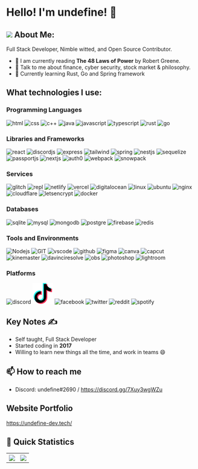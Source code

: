 # Hello! I'm undefine! 👋 <img src="https://komarev.com/ghpvc/?username=oadpoaw" alt="" align="center" />

## <img src="https://github.com/TheDudeThatCode/TheDudeThatCode/blob/master/Assets/Developer.gif" width="45px"> About Me:
Full Stack Developer, Nimble witted, and Open Source Contributor.
- 📖 I am currently reading **The 48 Laws of Power** by Robert Greene.
- 💬 Talk to me about finance, cyber security, stock market & philosophy.
- 🧵 Currently learning Rust, Go and Spring framework

## What technologies I use:
### Programming Languages
<p>
      <img src="https://www.vectorlogo.zone/logos/w3_html5/w3_html5-icon.svg" alt="html" width="55" height="55"/>
      <img src="https://www.vectorlogo.zone/logos/w3_css/w3_css-icon.svg" alt="css" width="55" height="55"/>
      <img src="https://raw.githubusercontent.com/abranhe/programming-languages-logos/master/src/cpp/cpp.svg" alt="c++" width="55" height="55"/>
      <img src="https://www.vectorlogo.zone/logos/java/java-icon.svg" alt="java" width="65" height="65"/> 
      <img src="https://www.computerhope.com/jargon/j/javascript.png" alt="javascript" width="55" height="55"/> 
      <img src="https://www.vectorlogo.zone/logos/typescriptlang/typescriptlang-icon.svg" alt="typescript" width="55" height="55"/>  
      <img src="https://www.vectorlogo.zone/logos/rust-lang/rust-lang-icon.svg" alt="rust" width="55" height="55"/>  
      <img src="https://www.vectorlogo.zone/logos/golang/golang-icon.svg" alt="go" width="55" height="55"/>  
</p>

### Libraries and Frameworks
<p>
      <img src="https://www.vectorlogo.zone/logos/reactjs/reactjs-icon.svg" alt="react" width="55" height="55"/>  
      <img src="https://www.vectorlogo.zone/logos/js_discord/js_discord-icon.svg" alt="discordjs" width="55" height="55"/>
      <img src="https://www.vectorlogo.zone/logos/expressjs/expressjs-icon.svg" alt="express" width="55" height="55"/>
      <img src="https://www.vectorlogo.zone/logos/tailwindcss/tailwindcss-icon.svg" alt="tailwind" width="55" height="55"/>
      <img src="https://www.vectorlogo.zone/logos/springio/springio-icon.svg" alt="spring" width="55" height="55"/>
      <img src="https://www.vectorlogo.zone/logos/nestjs/nestjs-icon.svg" alt="nestjs" width="55" height="55"/>
      <img src="https://www.vectorlogo.zone/logos/sequelizejs/sequelizejs-icon.svg" alt="sequelize" width="55" height="55"/>
      <img src="https://github.com/detain/svg-logos/blob/master/svg/passport.svg" alt="passportjs" width="55" height="55"/>
      <img src="https://seeklogo.com/images/N/next-js-logo-8FCFF51DD2-seeklogo.com.png" alt="nextjs" width="55" height="55"/> 
      <img src="https://www.vectorlogo.zone/logos/auth0/auth0-icon.svg" alt="auth0" width="55" height="55"/>
      <img src="https://www.vectorlogo.zone/logos/js_webpack/js_webpack-icon.svg" alt="webpack" width="55" height="55"/>
      <img src="https://raw.githubusercontent.com/bestofjs/bestofjs-webui/master/public/logos/snowpack.svg" alt="snowpack" width="55" height="55"/>
</p>

### Services
<p>
      <img src="https://www.vectorlogo.zone/logos/glitch/glitch-icon.svg" alt="glitch" width="55" height="55"/> 
      <img src="https://www.vectorlogo.zone/logos/replit/replit-icon.svg" alt="repl" width="55" height="55"/> 
      <img src="https://www.vectorlogo.zone/logos/netlify/netlify-icon.svg" alt="netlify" width="55" height="55"/> 
      <img src="https://i.pinimg.com/originals/c4/35/6c/c4356cd5454d06585e0a46066b555172.png" alt="vercel" width="55" height="55"/> 
      <img src="https://www.vectorlogo.zone/logos/digitalocean/digitalocean-icon.svg" alt="digitalocean" width="55" height="55"/> 
      <img src="https://www.vectorlogo.zone/logos/linux/linux-icon.svg" alt="linux" width="55" height="55"/> 
      <img src="https://www.vectorlogo.zone/logos/ubuntu/ubuntu-icon.svg" alt="ubuntu" width="55" height="55"/> 
      <img src="https://www.vectorlogo.zone/logos/nginx/nginx-icon.svg" alt="nginx" width="55" height="55"/>  
      <img src="https://www.vectorlogo.zone/logos/cloudflare/cloudflare-icon.svg" alt="cloudflare" width="55" height="55"/> 
      <img src="https://www.vectorlogo.zone/logos/letsencrypt/letsencrypt-icon.svg" alt="letsencrypt" width="55" height="55"/>
      <img src="https://www.vectorlogo.zone/logos/docker/docker-icon.svg" alt="docker" width="55" height="55"/>
</p>

### Databases
<p>
      <img src="https://www.vectorlogo.zone/logos/sqlite/sqlite-icon.svg" alt="sqlite" width="55" height="55"/>
      <img src="https://www.vectorlogo.zone/logos/mysql/mysql-icon.svg" alt="mysql" width="55" height="55"/>
      <img src="https://www.vectorlogo.zone/logos/mongodb/mongodb-icon.svg" alt="mongodb" width="45" height="55"/>
      <img src="https://www.vectorlogo.zone/logos/postgresql/postgresql-icon.svg" alt="postgre" width="55" height="55"/>
      <img src="https://www.vectorlogo.zone/logos/firebase/firebase-icon.svg" alt="firebase" width="55" height="55"/> 
      <img src="https://www.vectorlogo.zone/logos/redis/redis-icon.svg" alt="redis" width="55" height="55"/>
</p>

### Tools and Environments
<p>
      <img src="https://www.vectorlogo.zone/logos/nodejs/nodejs-icon.svg" alt="Nodejs" width="55" height="55"/> 
      <img src="https://www.vectorlogo.zone/logos/git-scm/git-scm-icon.svg" alt="GIT" width="55" height="55"/> 
      <img src="https://www.vectorlogo.zone/logos/visualstudio_code/visualstudio_code-icon.svg" alt="vscode" width="55" height="55"/> 
      <img src="https://www.vectorlogo.zone/logos/github/github-tile.svg" alt="github" width="55" height="55"/>  
      <img src="https://upload.wikimedia.org/wikipedia/commons/3/33/Figma-logo.svg" alt="figma" width="55" height="55"/>  
      <img src="https://www.vectorlogo.zone/logos/canva/canva-icon.svg" alt="canva" width="55" height="55"/>  
      <img src="https://img.utdstc.com/icon/af8/c23/af8c232af40e6bbb677b3439d7e0ff2f3b5069bf59a7b1ed34e15b9e36dfbb52:200" alt="capcut" width="55" height="55"/> 
      <img src="https://play-lh.googleusercontent.com/mKVQE-V16mEbA_xNHJKz-jkbOxDW97775dxZxW7rgrDD14WmR2J0U9xDqSt0CBXk3-4=s180-rw" alt="kinemaster" width="55" height="55"/> 
      <img src="https://upload.wikimedia.org/wikipedia/en/d/dc/DaVinci_Resolve_Logo.png" alt="davinciresolve" width="55" height="55"/> 
      <img src="https://upload.wikimedia.org/wikipedia/commons/thumb/1/14/Open_Broadcaster_Software_Logo.png/600px-Open_Broadcaster_Software_Logo.png" alt="obs" width="55" height="55"/> 
      <img src="https://upload.wikimedia.org/wikipedia/commons/thumb/a/af/Adobe_Photoshop_CC_icon.svg/1200px-Adobe_Photoshop_CC_icon.svg.png" alt="photoshop" width="55" height="55"/> 
      <img src="https://upload.wikimedia.org/wikipedia/commons/thumb/b/b6/Adobe_Photoshop_Lightroom_CC_logo.svg/2101px-Adobe_Photoshop_Lightroom_CC_logo.svg.png" alt="lightroom" width="55" height="55"/> 
</p>

### Platforms
<p>
      <img src="https://www.vectorlogo.zone/logos/discordapp/discordapp-icon.svg" alt="discord" width="55" height="55"/>
      <img src="https://raw.githubusercontent.com/AliasIO/wappalyzer/master/src/drivers/webextension/images/icons/TikTok.svg" alt="tiktok" width="55" height="55"/>
      <img src="https://www.vectorlogo.zone/logos/facebook/facebook-official.svg" alt="facebook" width="55" height="55"/>
      <img src="https://www.vectorlogo.zone/logos/twitter/twitter-official.svg" alt="twitter" width="55" height="55"/>
      <img src="https://www.vectorlogo.zone/logos/reddit/reddit-icon.svg" alt="reddit" width="55" height="55"/>
      <img src="https://www.vectorlogo.zone/logos/spotify/spotify-icon.svg" alt="spotify" width="55" height="55"/>
</p>

## Key Notes ✍️

- Self taught, Full Stack Developer
- Started coding in **2017**
- Willing to learn new things all the time, and work in teams 😄

## 📫 How to reach me

- Discord: undefine#2690 / https://discord.gg/7Xuy3wgWZu

## Website Portfolio

https://undefine-dev.tech/

## 👀 Quick Statistics

<table>
  <tr>
    <td align="center" style="padding=0;width=50%;">
      <img align="center" style="padding=0;" src="https://github-readme-stats.vercel.app/api/?username=oadpoaw&show_icons=true&title_color=4F8CC9&text_color=9f9f9f&bg_color=151515&hide_border=true&icon_color=4F8CC9&hide_title=true&count_private=true" />
    </td>
    <td align="center" style="padding=0;width=50%;">
      <img align="center" style="padding=0;" src="https://github-readme-stats.vercel.app/api/top-langs/?username=oadpoaw&layout=compact&title_color=4F8CC9&text_color=9f9f9f&bg_color=151515&hide_border=true&icon_color=4F8CC9&hide=visual%20basic&count_private=true" />
    </td>
  </tr>
</table>








